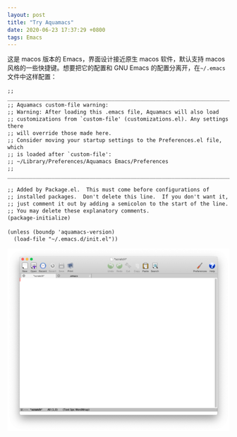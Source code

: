 ```yaml
---
layout: post
title: "Try Aquamacs"
date: 2020-06-23 17:37:29 +0800
tags: Emacs
---
```


这是 macos 版本的 Emacs，界面设计接近原生 macos 软件，默认支持 macos 风格的一些快捷键。想要把它的配置和 GNU Emacs 的配置分离开，在`~/.emacs`文件中这样配置：

```elisp
;; ____________________________________________________________________________
;; Aquamacs custom-file warning:
;; Warning: After loading this .emacs file, Aquamacs will also load
;; customizations from `custom-file' (customizations.el). Any settings there
;; will override those made here.
;; Consider moving your startup settings to the Preferences.el file, which
;; is loaded after `custom-file':
;; ~/Library/Preferences/Aquamacs Emacs/Preferences
;; _____________________________________________________________________________

;; Added by Package.el.  This must come before configurations of
;; installed packages.  Don't delete this line.  If you don't want it,
;; just comment it out by adding a semicolon to the start of the line.
;; You may delete these explanatory comments.
(package-initialize)

(unless (boundp 'aquamacs-version)
  (load-file "~/.emacs.d/init.el"))
```

![Default Aquamacs](/assets/2020-06-23-try-Aquamacs.png)
